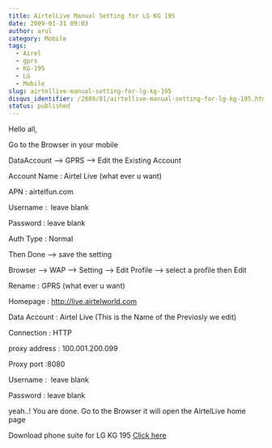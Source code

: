 ```yaml
---
title: AirtelLive Manual Setting for LG KG 195
date: 2009-01-31 09:03
author: arul
category: Mobile
tags:
  - Airel
  - gprs
  - KG-195
  - LG
  - Mobile
slug: airtellive-manual-setting-for-lg-kg-195
disqus_identifier: /2009/01/airtellive-manual-setting-for-lg-kg-195.html
status: published
---
```


Hello all,

Go to the Browser in your mobile

DataAccount \--\> GPRS \--\> Edit the Existing Account

Account Name : Airtel Live (what ever u want)

APN : airtelfun.com

Username :  leave blank

Password : leave blank

Auth Type : Normal

Then Done \--\> save the setting

Browser \--\> WAP \--\> Setting \--\> Edit Profile \--\> select a
profile then Edit

Rename : GPRS (what ever u want)

Homepage : <http://live.airtelworld.com>

Data Account : Airtel Live (This is the Name of the Previosly we edit)

Connection : HTTP

proxy address : 100.001.200.099

Proxy port :8080

Username :  leave blank

Password : leave blank

yeah..! You are done. Go to the Browser it will open the AirtelLive home
page

Download phone suite for LG KG 195 [Click
here](http://softwares.sharedaa.com/2010/02/lg-kg195-phone-suite.html)
